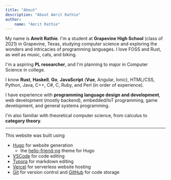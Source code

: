 ```yaml
---
title: "About"
description: "About Amrit Rathie"
author:
    name: "Amrit Rathie"
---
```


My name is **Amrit Rathie**. I'm a student at **Grapevine High School** (class of 2021) in Grapevine, Texas, studying computer science and exploring the wonders and intricacies of programming languages.
I love FOSS and Rust, as well as music, cats, and biking.

I'm a aspiring **PL researcher**, and I'm planning to major in Computer Science in college.

I know **Rust**, **Haskell**, **Go**, **JavaScript** (**Vue**, Angular, Ionic), HTML/CSS, Python, Java, C++, C#, C, Ruby, and Perl (in order of experience).

I have experience with **programming language design and development**, web development (mostly backend), embedded/IoT programming, game development, and general systems programming.

I'm also familiar with theoretical computer science, from calculus to **category theory**.

***

This website was built using

- [Hugo](https://gohugo.io/) for website generation
  - the [hello-friend-ng](https://github.com/rhazdon/hugo-theme-hello-friend-ng) theme for Hugo
- [VSCode](https://code.visualstudio.com/) for code editing
- [Typora](https://typora.io/) for markdown editing
- [Vercel](https://vercel.com/) for serverless website hosting
- [Git](https://git-scm.com/) for version control and [GitHub](https://github.com/) for code storage
